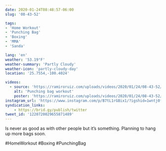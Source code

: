 ```yaml
---
date: 2020-01-24T08:48:57-06:00
slug: '08-43-52'

tags:
- 'Home Workout'
- 'Punching Bag'
- 'Boxing'
- 'MMA'
- 'Sanda'

lang: 'en'
weather: '53.19°F'
weather-summary: 'Partly Cloudy'
weather-icon: 'partly-cloudy-day'
location: '25.7554,-100.4024'

videos:
  - source: 'https://ramiroruiz.com/uploads/videos/2020/01/24/08-43-52/punching-bag-workout.mp4'
    alt: 'Punching bag workout'
    poster: 'https://ramiroruiz.com/uploads/videos/2020/01/24/08-43-52/poster.jpg'
instagram_url: 'https://www.instagram.com/p/B7tL1rGBix1/?igshid=1wntj0fvatjx5'
syndication_links:
    - https://brid.gy/publish/twitter
tweet_id: '1220720029655871489'
---
```

Is never as good as with other people but it’s something. 
Planning to hang up more bags soon.

#HomeWorkout #Boxing #PunchingBag
    